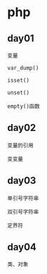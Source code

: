 # php

## day01

    变量

    var_dump()

    isset()

    unset()

    empty()函数

## day02

    变量的引用

    变变量

## day03

    单引号字符串

    双引号字符串

    定界符

## day04

    类、对象